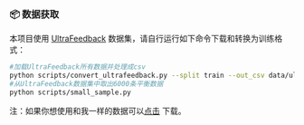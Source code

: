### 📦 数据获取

本项目使用 [UltraFeedback](https://huggingface.co/datasets/openbmb/UltraFeedback) 数据集，请自行运行如下命令下载和转换为训练格式：

```bash
#加载UltraFeedback所有数据并处理成csv
python scripts/convert_ultrafeedback.py --split train --out_csv data/ultrafeedback_promptcritic.csv
#从UltraFeedback数据集中取出6000条平衡数据
python scripts/small_sample.py
```
注：如果你想使用和我一样的数据可以[点击](https://github.com/ylzhi222/PromptCritic/issues/1)
下载。
